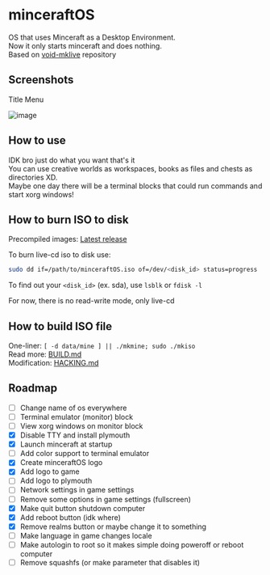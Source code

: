 # minceraftOS

OS that uses Minceraft as a Desktop Environment. \
Now it only starts minceraft and does nothing. \
Based on [void-mklive](https://github.com/void-linux/void-mklive) repository

## Screenshots

Title Menu

![image](https://github.com/user-attachments/assets/6895b0e6-5770-4144-82e5-68b5c87284b2)

## How to use

IDK bro just do what you want that's it \
You can use creative worlds as workspaces, books as files and chests as directories XD. \
Maybe one day there will be a terminal blocks that could run commands and start xorg windows!

## How to burn ISO to disk

Precompiled images: [Latest release](https://github.com/MeexReay/minceraftOS/releases/latest)

To burn live-cd iso to disk use:

```bash
sudo dd if=/path/to/minceraftOS.iso of=/dev/<disk_id> status=progress
```

To find out your `<disk_id>` (ex. sda), use `lsblk` or `fdisk -l`

For now, there is no read-write mode, only live-cd

## How to build ISO file

One-liner: `[ -d data/mine ] || ./mkmine; sudo ./mkiso` \
Read more: [BUILD.md](https://github.com/MeexReay/minceraftOS/blob/main/BUILD.md) \
Modification: [HACKING.md](https://github.com/MeexReay/minceraftOS/blob/main/HACKING.md)

## Roadmap

- [ ] Change name of os everywhere
- [ ] Terminal emulator (monitor) block
- [ ] View xorg windows on monitor block
- [x] Disable TTY and install plymouth
- [x] Launch minceraft at startup
- [ ] Add color support to terminal emulator
- [x] Create minceraftOS logo
- [x] Add logo to game
- [ ] Add logo to plymouth
- [ ] Network settings in game settings
- [ ] Remove some options in game settings (fullscreen)
- [x] Make quit button shutdown computer
- [x] Add reboot button (idk where)
- [x] Remove realms button or maybe change it to something
- [ ] Make language in game changes locale
- [ ] Make autologin to root so it makes simple doing poweroff or reboot computer
- [ ] Remove squashfs (or make parameter that disables it)
